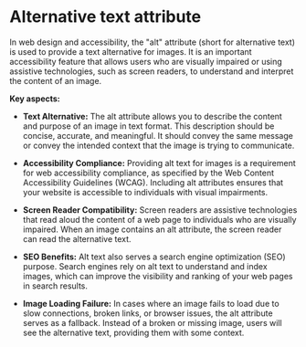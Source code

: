 # Alternative text attribute

In web design and accessibility, the "alt" attribute (short for alternative text) is used to provide a text alternative for images. It is an important accessibility feature that allows users who are visually impaired or using assistive technologies, such as screen readers, to understand and interpret the content of an image.

**Key aspects:**

* **Text Alternative:** The alt attribute allows you to describe the content and purpose of an image in text format. This description should be concise, accurate, and meaningful. It should convey the same message or convey the intended context that the image is trying to communicate.

* **Accessibility Compliance:** Providing alt text for images is a requirement for web accessibility compliance, as specified by the Web Content Accessibility Guidelines (WCAG). Including alt attributes ensures that your website is accessible to individuals with visual impairments.

* **Screen Reader Compatibility:** Screen readers are assistive technologies that read aloud the content of a web page to individuals who are visually impaired. When an image contains an alt attribute, the screen reader can read the alternative text.

* **SEO Benefits:** Alt text also serves a search engine optimization (SEO) purpose. Search engines rely on alt text to understand and index images, which can improve the visibility and ranking of your web pages in search results.

* **Image Loading Failure:** In cases where an image fails to load due to slow connections, broken links, or browser issues, the alt attribute serves as a fallback. Instead of a broken or missing image, users will see the alternative text, providing them with some context.
